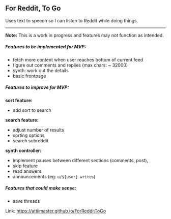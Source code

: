 ## For Reddit, To Go

Uses text to speech so I can listen to Reddit while doing things.

-------

**Note:** This is a work in progress and features may not function as intended. 


##### Features to be implemented for MVP: 
 - fetch more content when user reaches bottom of current feed
 - figure out comments and replies (max chars: ~ 32000)
 - synth: work out the details
 - basic frontpage


##### Features to improve for MVP:

**sort feature:** 
 - add sort to search

**search feature:**  
 - adjust number of results 
 - sorting options
 - search subreddit

**synth controller:** 
 - implement pauses between different sections (comments, post),
 - skip feature
 - read answers
 - announcements (eg: `u/${user} writes`)


##### Features that could make sense:
 - save threads





Link: https://attiimaster.github.io/ForRedditToGo
